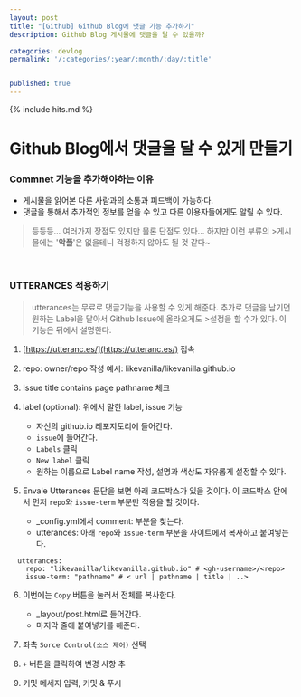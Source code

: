 ```yaml
---
layout: post
title: "[Github] Github Blog에 댓글 기능 추가하기"
description: Github Blog 게시물에 댓글을 달 수 있을까? 

categories: devlog
permalink: '/:categories/:year/:month/:day/:title'


published: true
---
```

{% include hits.md %}


# Github Blog에서 댓글을 달 수 있게 만들기

### Commnet 기능을 추가해야하는 이유
- 게시물을 읽어본 다른 사람과의 소통과 피드백이 가능하다.
- 댓글을 통해서 추가적인 정보를 얻을 수 있고 다른 이용자들에게도 알릴 수 있다.

>등등등... 여러가지 장점도 있지만 물론 단점도 있다... 하지만 이런 부류의 >게시물에는 '**악플**'은 없을테니 걱정하지 않아도 될 것 같다~

&nbsp;
&nbsp;

### UTTERANCES 적용하기
>utterances는 무료로 댓글기능을 사용할 수 있게 해준다.
>추가로 댓글을 남기면 원하는 Label을 달아서 Github Issue에 올라오게도 >설정을 할 수가 있다.
>이 기능은 뒤에서 설명한다.

1. [https://utteranc.es/](https://utteranc.es/) 접속

2. repo: owner/repo 작성
예시: likevanilla/likevanilla.github.io

3. Issue title contains page pathname 체크

4. label (optional): 위에서 말한 label, issue 기능
    - 자신의 github.io 레포지토리에 들어간다.
    - `issue`에 들어간다.
    - `Labels` 클릭
    - `New label` 클릭
    - 원하는 이름으로 Label name 작성, 설명과 색상도 자유롭게 설정할 수 있다.

5. Envale Utterances 문단을 보면 아래 코드박스가 있을 것이다. 이 코드박스 안에서 먼저 `repo`와 `issue-term` 부분만 적용을 할 것이다.
    - _config.yml에서 comment: 부분을 찾는다.
    - utterances: 아래 `repo`와 `issue-term` 부분을 사이트에서 복사하고 붙여넣는다.
```
  utterances:
    repo: "likevanilla/likevanilla.github.io" # <gh-username>/<repo>
    issue-term: "pathname" # < url | pathname | title | ..>
```

6. 이번에는 `Copy` 버튼을 눌러서 전체를 복사한다.
    - _layout/post.html로 들어간다.
    - 마지막 줄에 붙여넣기를 해준다.

7. 좌측 `Sorce Control(소스 제어)` 선택

8. `+` 버튼을 클릭하여 변경 사항 추

9. 커밋 메세지 입력, 커밋 & 푸시

